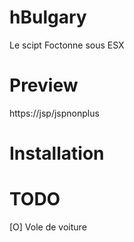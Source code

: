 # hBulgary
Le scipt Foctonne sous ESX
# Preview
https://jsp/jspnonplus
# Installation


# TODO
[O] Vole de voiture
